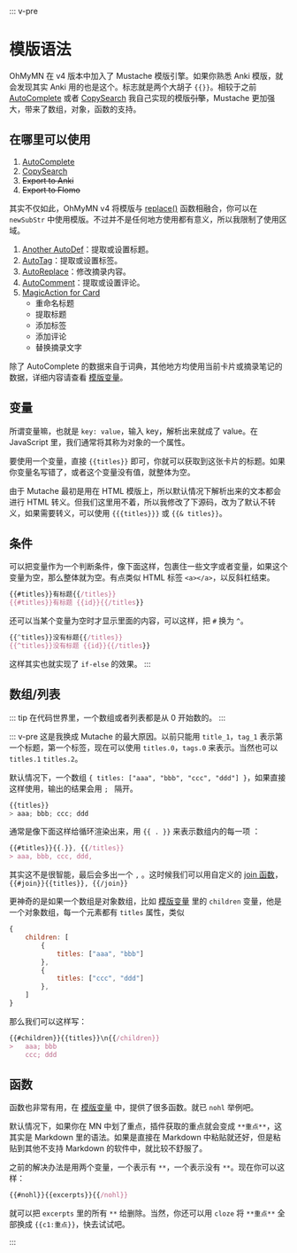 ::: v-pre
# 模版语法
OhMyMN 在 v4 版本中加入了 Mustache 模版引擎。如果你熟悉 Anki 模版，就会发现其实 Anki 用的也是这个。标志就是两个大胡子 `{{}}`。相较于之前 [AutoComplete](../modules/autocomplete) 或者 [CopySearch](../modules/copysearch) 我自己实现的模版~~引擎~~，Mustache 更加强大，带来了数组，对象，函数的支持。

## 在哪里可以使用
1. [AutoComplete](../modules/autocomplete)
2. [CopySearch](../modules/copysearch)
3. ~~Export to Anki~~
4. ~~Export to Flomo~~

其实不仅如此，OhMyMN v4 将模版与 [replace()](./replace) 函数相融合，你可以在 `newSubStr` 中使用模版。不过并不是任何地方使用都有意义，所以我限制了使用区域。

1. [Another AutoDef](../modules/anotherautodef)：提取或设置标题。
2. [AutoTag](../modules/autotag.md)：提取或设置标签。
3. [AutoReplace](../modules/autoreplace.md)：修改摘录内容。
3. [AutoComment](../modules/autocomment.md)：提取或设置评论。
4. [MagicAction for Card](../modules/magicaction4card)
    - 重命名标题
    - 提取标题
    - 添加标签
    - 添加评论
    - 替换摘录文字

除了 AutoComplete 的数据来自于词典，其他地方均使用当前卡片或摘录笔记的数据，详细内容请查看 [模版变量](./vars.md)。

## 变量
所谓变量嘛，也就是 `key: value`，输入 key，解析出来就成了 value。在 JavaScript 里，我们通常将其称为对象的一个属性。

要使用一个变量，直接 `{{titles}}` 即可，你就可以获取到这张卡片的标题。如果你变量名写错了，或者这个变量没有值，就整体为空。

由于 Mutache 最初是用在 HTML 模版上，所以默认情况下解析出来的文本都会进行 HTML 转义。但我们这里用不着，所以我修改了下源码，改为了默认不转义，如果需要转义，可以使用 `{{{titles}}}` 或 `{{& titles}}`。

## 条件
可以把变量作为一个判断条件，像下面这样，包裹住一些文字或者变量，如果这个变量为空，那么整体就为空。有点类似 HTML 标签 `<a></a>`，以反斜杠结束。

```js
{{#titles}}有标题{{/titles}}
{{#titles}}有标题 {{id}}{{/titles}}
```
还可以当某个变量为空时才显示里面的内容，可以这样，把 `#` 换为 `^`。
```js
{{^titles}}没有标题{{/titles}}
{{^titles}}没有标题 {{id}}{{/titles}}
```
这样其实也就实现了 `if-else` 的效果。
:::

## 数组/列表

::: tip
在代码世界里，一个数组或者列表都是从 0 开始数的。
:::

::: v-pre
这是我换成 Mutache 的最大原因。以前只能用 `title_1`，`tag_1` 表示第一个标题，第一个标签，现在可以使用 `titles.0`，`tags.0` 来表示。当然也可以 `titles.1` `titles.2`。

默认情况下，一个数组 `{ titles: ["aaa", "bbb", "ccc", "ddd"] }`，如果直接这样使用，输出的结果会用 `; ` 隔开。
```js
{{titles}}
> aaa; bbb; ccc; ddd
```

通常是像下面这样给循环渲染出来，用 `{{ . }}` 来表示数组内的每一项 ：
```js
{{#titles}}{{.}}, {{/titles}}
> aaa, bbb, ccc, ddd,
```
其实这不是很智能，最后会多出一个 `,` 。这时候我们可以用自定义的 [join 函数](./vars.md#函数)，`{{#join}}{{titles}}, {{/join}}`

更神奇的是如果一个数组是对象数组，比如 [模版变量](vars) 里的 `children` 变量，他是一个对象数组，每一个元素都有 `titles` 属性，类似
```js
{
    children: [
        {
            titles: ["aaa", "bbb"]
        },
        {
            titles: ["ccc", "ddd"]
        },
    ]
}
```
那么我们可以这样写：
```js
{{#children}}{{titles}}\n{{/children}}
>   aaa; bbb
    ccc; ddd
```

## 函数
函数也非常有用，在 [模版变量](vars#函数) 中，提供了很多函数。就已 `nohl` 举例吧。

默认情况下，如果你在 MN 中划了重点，插件获取的重点就会变成 `**重点**`，这其实是 Markdown 里的语法。如果是直接在 Markdown 中粘贴就还好，但是粘贴到其他不支持 Markdown 的软件中，就比较不舒服了。

之前的解决办法是用两个变量，一个表示有 `**`，一个表示没有 `**`。现在你可以这样：
```js
{{#nohl}}{{excerpts}}{{/nohl}}
```
就可以把 `excerpts` 里的所有 `**` 给删除。当然，你还可以用 `cloze` 将 `**重点**` 全部换成 `{{c1:重点}}`，快去试试吧。

:::